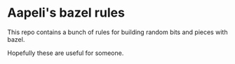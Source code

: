 # Aapeli's bazel rules

This repo contains a bunch of rules for building random bits and pieces with bazel.

Hopefully these are useful for someone.
